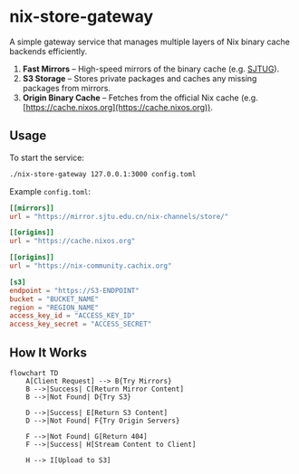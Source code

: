 # nix-store-gateway

A simple gateway service that manages multiple layers of Nix binary cache backends efficiently.

1. **Fast Mirrors** – High-speed mirrors of the binary cache (e.g. [SJTUG](https://mirrors.sjtug.sjtu.edu.cn/docs/nix-channels/store)).
2. **S3 Storage** – Stores private packages and caches any missing packages from mirrors.
3. **Origin Binary Cache** – Fetches from the official Nix cache (e.g. [https://cache.nixos.org](https://cache.nixos.org)).

## Usage

To start the service:

```sh
./nix-store-gateway 127.0.0.1:3000 config.toml
```

Example `config.toml`:

```toml
[[mirrors]]
url = "https://mirror.sjtu.edu.cn/nix-channels/store/"

[[origins]]
url = "https://cache.nixos.org"

[[origins]]
url = "https://nix-community.cachix.org"

[s3]
endpoint = "https://S3-ENDPOINT"
bucket = "BUCKET_NAME"
region = "REGION_NAME"
access_key_id = "ACCESS_KEY_ID"
access_key_secret = "ACCESS_SECRET"
```

## How It Works

```mermaid
flowchart TD
    A[Client Request] --> B{Try Mirrors}
    B -->|Success| C[Return Mirror Content]
    B -->|Not Found| D{Try S3}

    D -->|Success| E[Return S3 Content]
    D -->|Not Found| F{Try Origin Servers}

    F -->|Not Found| G[Return 404]
    F -->|Success| H[Stream Content to Client]

    H --> I[Upload to S3]
```
